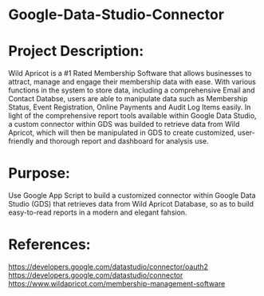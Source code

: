 # Google-Data-Studio-Connector
# Project Description:
  Wild Apricot is a #1 Rated Membership Software that allows businesses to attract, manage and engage their membership data with ease. With various functions in the system to store data, including a comprehensive Email and Contact Databse, users are able to manipulate data such as Membership Status, Event Registration, Online Payments and Audit Log Items easily. In light of the comprehensive report tools available within Google Data Studio, a custom connector within GDS was builded to retrieve data from Wild Apricot, which will then be manipulated in GDS to create customized, user-friendly and thorough report and dashboard for analysis use.
# Purpose:
  Use Google App Script to build a customized connector within Google Data Studio (GDS) that retrieves data from Wild Apricot Database, so as to build easy-to-read reports in a modern and elegant fahsion.
# References:
  https://developers.google.com/datastudio/connector/oauth2  
  https://developers.google.com/datastudio/connector
  https://www.wildapricot.com/membership-management-software
  
